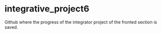 # integrative_project6
Github where the progress of the integrator project of the fronted section is saved.
